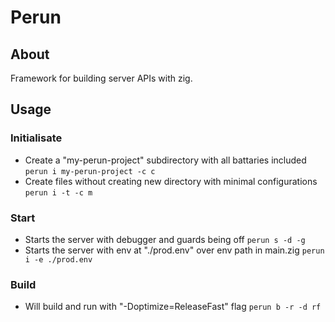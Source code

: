 # Perun

## About

Framework for building server APIs with zig.

## Usage

### Initialisate

* Create a "my-perun-project" subdirectory with all battaries included 
`perun i my-perun-project -c c`
* Create files without creating new directory with minimal configurations
`perun i -t -c m`

### Start

* Starts the server with debugger and guards being off
`perun s -d -g`
* Starts the server with env at "./prod.env" over env path in main.zig
`perun i -e ./prod.env`

### Build

* Will build and run with "-Doptimize=ReleaseFast" flag
`perun b -r -d rf`